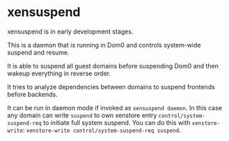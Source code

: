# xensuspend #

xensuspend is in early development stages.

This is a daemon that is running in Dom0 and controls system-wide suspend and resume.

It is able to suspend all guest domains before suspending Dom0 and
then wakeup everything in reverse order.

It tries to analyze dependencies between domains to suspend
frontends before backends.

It can be run in daemon mode if invoked as `xensuspend daemon`. In this case any domain can write `suspend` to own xenstore entry `control/system-suspend-req` to initiate full system suspend. You can do this with `xenstore-write`: `xenstore-write control/system-suspend-req suspend`.

